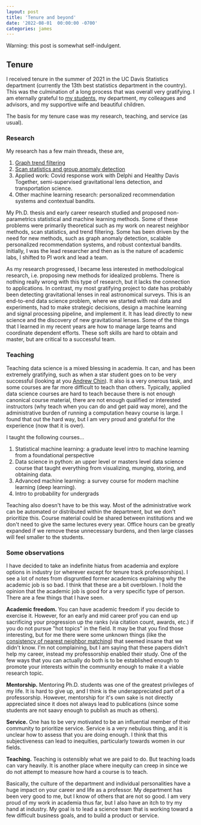 ```yaml
---
layout: post
title: 'Tenure and beyond'
date: '2022-08-01  00:00:00 -0700'
categories: james
---
```


Warning: this post is somewhat self-indulgent.

## Tenure

I received tenure in the summer of 2021 in the UC Davis Statistics department (currently the 13th best statistics department in the country).  This was the culmination of a long process that was overall very gratifying.  I am eternally grateful to [my students](/group/), my department, my colleagues and advisors, and my supportive wife and beautiful children.

The basis for my tenure case was my research, teaching, and service (as usual).

### Research

My research has a few main threads, these are,
1. [Graph trend filtering](/theory/2020/06/02/trend-filtering.html)
2. [Scan statistics and group anomaly detection]()
3. Applied work: Covid response work with Delphi and Healthy Davis Together, semi-supervised gravitational lens detection, and transportation science.
4. Other machine learning research: personalized recommendation systems and contextual bandits.

My Ph.D. thesis and early career research studied and proposed non-parametrics statistical and machine learning methods.  Some of these problems were primarily theoretical such as my work on nearest neighbor methods, scan statistics, and trend filtering.  Some has been driven by the need for new methods, such as graph anomaly detection, scalable personalized recommendation systems, and robust contextual bandits.  Initially, I was the lead researcher and then as is the nature of academic labs, I shifted to PI work and lead a team.

As my research progressed, I became less interested in methodological research, i.e. proposing new methods for idealized problems.  There is nothing really wrong with this type of research, but it lacks the connection to applications.  In contrast, my most gratifying project to date has probably been detecting gravitational lenses in real astronomical surveys.  This is an end-to-end data science problem, where we started with real data and experiments, had to make strategic decisions, design a machine learning and signal processing pipeline, and implement it.  It has lead directly to new science and the discovery of new gravitational lenses.  Some of the things that I learned in my recent years are how to manage large teams and coordinate dependent efforts.  These soft skills are hard to obtain and master, but are critical to a successful team.

### Teaching

Teaching data science is a mixed blessing in academia.  It can, and has been extremely gratifying, such as when a star student goes on to be very successful (looking at you [Andrew Chin](https://www.linkedin.com/in/andrewchin1/)).  It also is a very onerous task, and some courses are far more difficult to teach than others.  Typically, applied data science courses are hard to teach because there is not enough canonical course material, there are not enough qualified or interested instructors (why teach when you can do and get paid way more), and the administrative burden of running a computation heavy course is large.  I found that out the hard way, but I am very proud and grateful for the experience (now that it is over).

I taught the following courses...
1. Statistical machine learning: a graduate level intro to machine learning from a foundational perspective
2. Data science in python: an upper level or masters level data science course that taught everything from visualizing, munging, storing, and obtaining data.
3. Advanced machine learning: a survey course for modern machine learning (deep learning).
4. Intro to probability for undergrads

Teaching also doesn't have to be this way.  Most of the administrative work can be automated or distributed within the department, but we don't prioritize this.  Course material could be shared between institutions and we don't need to give the same lectures every year.  Office hours can be greatly expanded if we remove these unnecessary burdens, and then large classes will feel smaller to the students.

### Some observations

I have decided to take an indefinite hiatus from academia and explore options in industry (or wherever except for tenure track professorships).  I see a lot of notes from disgruntled former academics explaining why the academic job is so bad.  I think that these are a bit overblown.  I hold the opinion that the academic job is good for a very specific type of person.  There are a few things that I have seen.

**Academic freedom.**  You can have academic freedom if you decide to exercise it.  However, for an early and mid career prof you can end up sacrificing your progression up the ranks (via citation count, awards, etc.) if you do not pursue "hot topics" in the field.  It may be that you find those interesting, but for me there were some unknown things (like the [consistency of nearest neighbor matching](https://arxiv-export1.library.cornell.edu/abs/1902.02408)) that seemed insane that we didn't know.  I'm not complaining, but I am saying that these papers didn't help my career, instead my professorship enabled their study.  One of the few ways that you can actually do both is to be established enough to promote your interests within the community enough to make it a viable research topic.

**Mentorship.** Mentoring Ph.D. students was one of the greatest privileges of my life.  It is hard to give up, and I think is the underappreciated part of a professorship.  However, mentorship for it's own sake is not directly appreciated since it does not always lead to publications (since some students are not saavy enough to publish as much as others).

**Service.** One has to be very motivated to be an influential member of their community to prioritize service.  Service is a very nebulous thing, and it is unclear how to assess that you are doing enough.  I think that this subjectiveness can lead to inequities, particularly towards women in our fields.

**Teaching.**  Teaching is ostensibly what we are paid to do.  But teaching loads can vary heavily.  It is another place where inequity can creep in since we do not attempt to measure how hard a course is to teach.

Basically, the culture of the department and individual personalities have a huge impact on your career and life as a professor.  My department has been very good to me, but I know of others that are not so good.
I am very proud of my work in academia thus far, but I also have an itch to try my hand at industry.
My goal is to lead a science team that is working toward a few difficult business goals, and to build a product or service.



